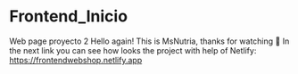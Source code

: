 # Frontend_Inicio
Web page proyecto 2
Hello again! This is MsNutria, thanks for watching 💝 In the next link you can see how looks the project with help of Netlify: https://frontendwebshop.netlify.app
